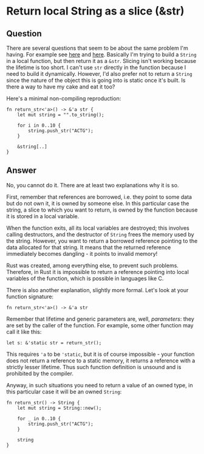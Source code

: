 
# Return local String as a slice (&amp;str)

## Question
      
There are several questions that seem to be about the same problem I'm having. For example see [here](https://stackoverflow.com/questions/24542064/why-does-the-variable-not-live-long-enough) and [here](https://stackoverflow.com/questions/26435791/as-slice-produces-not-live-enough-error). Basically I'm trying to build a `String` in a local function, but then return it as a `&str`. Slicing isn't working because the lifetime is too short. I can't use `str` directly in the function because I need to build it dynamically. However, I'd also prefer not to return a `String` since the nature of the object this is going into is static once it's built. Is there a way to have my cake and eat it too?

Here's a minimal non-compiling reproduction:

    fn return_str<'a>() -> &'a str {
        let mut string = "".to_string();
    
        for i in 0..10 {
            string.push_str("ACTG");
        }
    
        &string[..]
    }
## Answer
      
No, you cannot do it. There are at least two explanations why it is so.

First, remember that references are borrowed, i.e. they point to some data but do not own it, it is owned by someone else. In this particular case the string, a slice to which you want to return, is owned by the function because it is stored in a local variable.

When the function exits, all its local variables are destroyed; this involves calling destructors, and the destructor of `String` frees the memory used by the string. However, you want to return a borrowed reference pointing to the data allocated for that string. It means that the returned reference immediately becomes dangling - it points to invalid memory!

Rust was created, among everything else, to prevent such problems. Therefore, in Rust it is impossible to return a reference pointing into local variables of the function, which is possible in languages like C.

There is also another explanation, slightly more formal. Let's look at your function signature:

    fn return_str<'a>() -> &'a str
    

Remember that lifetime and generic parameters are, well, _parameters_: they are set by the caller of the function. For example, some other function may call it like this:

    let s: &'static str = return_str();
    

This requires `'a` to be `'static`, but it is of course impossible - your function does not return a reference to a static memory, it returns a reference with a strictly lesser lifetime. Thus such function definition is unsound and is prohibited by the compiler.

Anyway, in such situations you need to return a value of an owned type, in this particular case it will be an owned `String`:

    fn return_str() -> String {
        let mut string = String::new();
    
        for _ in 0..10 {
            string.push_str("ACTG");
        }
    
        string
    }
    